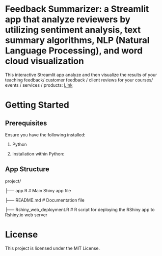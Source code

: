 # Feedback Summarizer: a Streamlit app that analyze reviewers by utilizing sentiment analysis, text summary algorithms, NLP (Natural Language Processing), and word cloud visualization
This interactive Streamlit app analyze and then visualize the results of your teaching feedback/ customer feedback / client reviews for your courses/ events / services / products: [Link](https://xxmxnd3v9bkywyvpaksvyr.streamlit.app/)

# Getting Started
## Prerequisites
Ensure you have the following installed:
1. Python
   
2. Installation within Python:


## App Structure
project/

├── app.R          # Main Shiny app file

├── README.md      # Documentation file

├── Rshiny_web_deployment.R  # R script for deploying the RShiny app to Rshiny.io web server

# License
This project is licensed under the MIT License.
